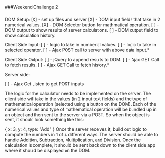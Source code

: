 

###Weekend Challenge 2

###

DOM Setup:
[X] - set up files and server
[X] - DOM input fields that take in 2 numerical values.
[X] - DOM Selector button for mathmatical operation.
[ ] - DOM output to show results of server calculations.
[ ] - DOM output field to show calculation history.

Client Side Input:
[ ] - logic to take in numberial values.
[ ] - logic to take in selected operator.
[ ] - Ajax POST call to server with above data input.*

Client Side Output:
[ ] - jQuery to append results to DOM.
[ ] - Ajax GET Call to fetch results.
[ ] - Ajax GET Call to fetch history.*


Server side:

[ ] - Ajax Get Listen to get POST inputs




The logic for the calculator needs to be implemented on the server. The client side will take in the values (in 2 input text fields) and the type of mathematical operation (selected using a button on the DOM). Each of the numerical values and type of mathematical operation will be bundled up in an object and then sent to the server via a POST. So when the object is sent, it should look something like this:

{
   x: 3,
   y: 4,
   type: "Add"
}
Once the server receives it, build out logic to compute the numbers in 1 of 4 different ways. The server should be able to handle Addition, Subtraction, Multiplication, and Division. Once the calculation is complete, it should be sent back down to the client side app where it should be displayed on the DOM.